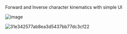 Forward and Inverse character kinematics with simple UI

![image](https://github.com/iTzzYiuShaw/Forward_Inverse-kinematics/assets/110170509/fe1fe7e4-f6f3-4152-9b9f-d210cb81a0bb)


![31e342577ab8ea3d5437bb77dc3cf22](https://github.com/iTzzYiuShaw/Forward_Inverse-kinematics/assets/110170509/3cb944af-c5b2-4618-bcd9-bc2503c3c72f)
